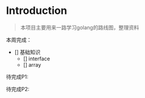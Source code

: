 # Introduction

> 本项目主要用来一路学习golang的路线图，整理资料

本周完成：
- [] 基础知识
	- [] interface
	- [] array



待完成P1:


待完成P2:



